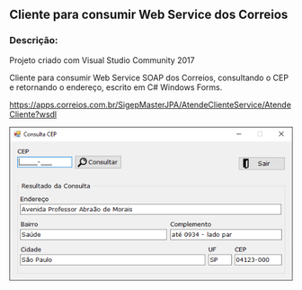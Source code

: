 Cliente para consumir Web Service dos Correios
----------------------------------------------

### Descrição:

Projeto criado com Visual Studio Community 2017

Cliente para consumir Web Service SOAP dos Correios, consultando o CEP e retornando o endereço, escrito em C# Windows Forms.

https://apps.correios.com.br/SigepMasterJPA/AtendeClienteService/AtendeCliente?wsdl

![Tela principal](https://github.com/adevecchi/consulta-cep-winforms/blob/main/screenshot/consulta-cep.png)

